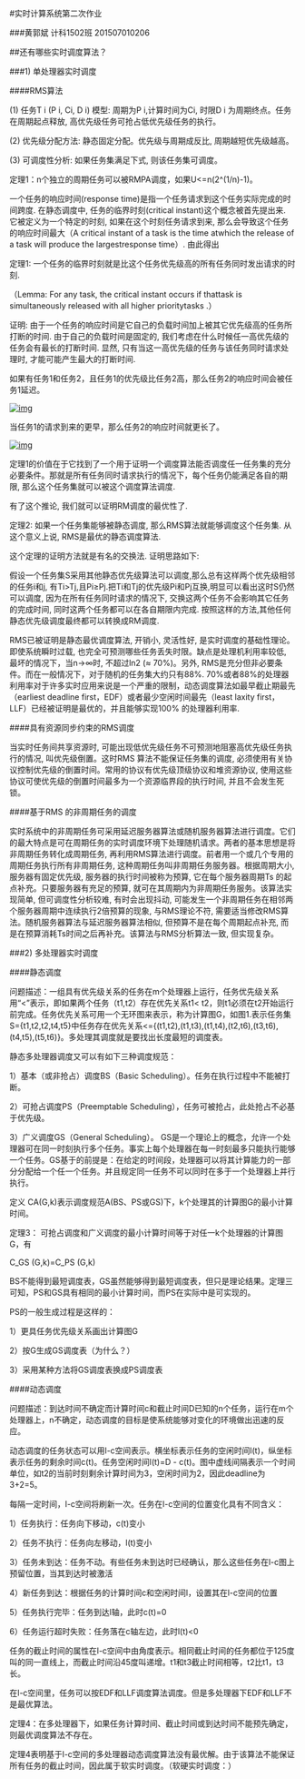 #实时计算系统第二次作业

###黄郭斌 计科1502班 201507010206



##还有哪些实时调度算法？

###1) 单处理器实时调度

####RMS算法

(1) 任务T i (P i, Ci, D i) 模型: 周期为P i,计算时间为Ci, 时限D i 为周期终点。任务在周期起点释放, 高优先级任务可抢占低优先级任务的执行。

(2) 优先级分配方法: 静态固定分配。优先级与周期成反比, 周期越短优先级越高。

(3) 可调度性分析: 如果任务集满足下式, 则该任务集可调度。

定理1：n个独立的周期任务可以被RMPA调度，如果U<=n(2^(1/n)-1)。

一个任务的响应时间(response time)是指一个任务请求到这个任务实际完成的时间跨度. 在静态调度中, 任务的临界时刻(critical instant)这个概念被首先提出来. 它被定义为一个特定的时刻, 如果在这个时刻任务请求到来, 那么会导致这个任务的响应时间最大（A critical instant of a task is the time atwhich the release of a task will produce the largestresponse time）. 由此得出

定理1: 一个任务的临界时刻就是比这个任务优先级高的所有任务同时发出请求的时刻.

（Lemma: For any task, the critical instant occurs if thattask is simultaneously released with all higher prioritytasks .）

证明: 由于一个任务的响应时间是它自己的负载时间加上被其它优先级高的任务所打断的时间. 由于自己的负载时间是固定的, 我们考虑在什么时候任一高优先级的任务会有最长的打断时间. 显然, 只有当这一高优先级的任务与该任务同时请求处理时, 才能可能产生最大的打断时间.

如果有任务1和任务2，且任务1的优先级比任务2高，那么任务2的响应时间会被任务1延迟。

[![img](https://gss3.bdstatic.com/7Po3dSag_xI4khGkpoWK1HF6hhy/baike/s%3D250/sign=9731ccb8a818972ba73a07cfd6cc7b9d/8718367adab44aed69544e48b01c8701a18bfb00.jpg)](https://baike.baidu.com/pic/%E5%AE%9E%E6%97%B6%E8%B0%83%E5%BA%A6/3344983/0/8718367adab44aed69544e48b01c8701a18bfb00?fr=lemma&ct=single)

当任务1的请求到来的更早，那么任务2的响应时间就更长了。

[![img](https://gss1.bdstatic.com/9vo3dSag_xI4khGkpoWK1HF6hhy/baike/s%3D250/sign=c0c30a236f81800a6ae58e0b813433d6/dcc451da81cb39dba76694fad3160924aa1830f3.jpg)](https://baike.baidu.com/pic/%E5%AE%9E%E6%97%B6%E8%B0%83%E5%BA%A6/3344983/0/dcc451da81cb39dba76694fad3160924aa1830f3?fr=lemma&ct=single)

定理1的价值在于它找到了一个用于证明一个调度算法能否调度任一任务集的充分必要条件。那就是所有任务同时请求执行的情况下，每个任务仍能满足各自的期限, 那么这个任务集就可以被这个调度算法调度.

有了这个推论, 我们就可以证明RM调度的最优性了.

定理2: 如果一个任务集能够被静态调度, 那么RMS算法就能够调度这个任务集. 从这个意义上说, RMS是最优的静态调度算法.

这个定理的证明方法就是有名的交换法. 证明思路如下:

假设一个任务集S采用其他静态优先级算法可以调度,那么总有这样两个优先级相邻的任务i和j, 有Ti>Tj,且Pi≥Pj.把Ti和Tj的优先级Pi和Pj互换,明显可以看出这时S仍然可以调度, 因为在所有任务同时请求的情况下, 交换这两个任务不会影响其它任务的完成时间, 同时这两个任务都可以在各自期限内完成. 按照这样的方法,其他任何静态优先级调度最终都可以转换成RM调度.

RMS已被证明是静态最优调度算法, 开销小, 灵活性好, 是实时调度的基础性理论。即使系统瞬时过载, 也完全可预测哪些任务丢失时限。缺点是处理机利用率较低, 最坏的情况下，当n→∞时, 不超过ln2 (≈ 70%)。另外, RMS是充分但非必要条件。而在一般情况下，对于随机的任务集大约只有88%. 70%或者88%的处理器利用率对于许多实时应用来说是一个严重的限制，动态调度算法如最早截止期最先（earliest deadline first，EDF）或者最少空闲时间最先（least laxity first，LLF）已经被证明是最优的，并且能够实现100% 的处理器利用率.

####具有资源同步约束的RMS调度

当实时任务间共享资源时, 可能出现低优先级任务不可预测地阻塞高优先级任务执行的情况, 叫优先级倒置。这时RMS 算法不能保证任务集的调度, 必须使用有关协议控制优先级的倒置时间。常用的协议有优先级顶级协议和堆资源协议, 使用这些协议可使优先级的倒置时间最多为一个资源临界段的执行时间, 并且不会发生死锁。

####基于RMS 的非周期任务的调度

实时系统中的非周期任务可采用延迟服务器算法或随机服务器算法进行调度。它们的最大特点是可在周期任务的实时调度环境下处理随机请求。两者的基本思想是将非周期任务转化成周期任务, 再利用RMS算法进行调度。前者用一个或几个专用的周期任务执行所有非周期任务, 这种周期任务叫非周期任务服务器。根据周期大小,服务器有固定优先级, 服务器的执行时间被称为预算, 它在每个服务器周期Ts 的起点补充。只要服务器有充足的预算, 就可在其周期内为非周期任务服务。该算法实现简单, 但可调度性分析较难, 有时会出现抖动, 可能发生一个非周期任务在相邻两个服务器周期中连续执行2倍预算的现象, 与RMS理论不符, 需要适当修改RMS算法。随机服务器算法与延迟服务器算法相似, 但预算不是在每个周期起点补充, 而是在预算消耗Ts时间之后再补充。该算法与RMS分析算法一致, 但实现复杂。



###2) 多处理器实时调度

####静态调度

问题描述：一组具有优先级关系的任务在m个处理器上运行，任务优先级关系用“<”表示，即如果两个任务（t1,t2）存在优先关系t1< t2，则t1必须在t2开始运行前完成。任务优先关系可用一个无环图来表示，称为计算图G，如图1.表示任务集S={t1,t2,t2,t4,t5}中任务存在优先关系<={(t1,t2),(t1,t3),(t1,t4),(t2,t6),(t3,t6),(t4,t5),(t5,t6)}。多处理其调度就是要找出长度最短的调度表。

静态多处理器调度又可以有如下三种调度规范：

1）基本（或非抢占）调度BS（Basic Scheduling）。任务在执行过程中不能被打断。

2）可抢占调度PS（Preemptable Scheduling），任务可被抢占，此处抢占不必基于优先级。

3）广义调度GS（General Scheduling）。 GS是一个理论上的概念，允许一个处理器可在同一时刻执行多个任务。事实上每个处理器在每一时刻最多只能执行能够一个任务。GS基于的前提是：在给定的时间段，处理器可以将其计算能力的一部分分配给一个任一个任务。并且规定同一任务不可以同时在多于一个处理器上并行执行。

定义 CA(G,k)表示调度规范A(BS、PS或GS)下，k个处理其的计算图G的最小计算时间。

定理3： 可抢占调度和广义调度的最小计算时间等于对任一k个处理器的计算图G，有

C_GS (G,k)=C_PS (G,k)

BS不能得到最短调度表，GS虽然能够得到最短调度表，但只是理论结果。定理三可知，PS和GS具有相同的最小计算时间，而PS在实际中是可实现的。

PS的一般生成过程是这样的：

1）更具任务优先级关系画出计算图G

2）按G生成GS调度表（为什么？）

3）采用某种方法将GS调度表换成PS调度表

####动态调度

问题描述：到达时间不确定而计算时间c和截止时间D已知的n个任务，运行在m个处理器上，n不确定，动态调度的目标是使系统能够对变化的环境做出迅速的反应。

动态调度的任务状态可以用l-c空间表示。横坐标表示任务的空闲时间l(t)，纵坐标表示任务的剩余时间c(t)。任务空闲时间l(t)=D - c(t)。图中虚线间隔表示一个时间单位，如t2的当前时刻剩余计算时间为3，空闲时间为2，因此deadline为3+2=5。

每隔一定时间，l-c空间将刷新一次。任务在l-c空间的位置变化具有不同含义：

1）任务执行：任务向下移动，c(t)变小

2）任务不执行：任务向左移动，l(t)变小

3）任务未到达：任务不动。有些任务未到达时已经确认，那么这些任务在l-c图上预留位置，当其到达时被激活

4）新任务到达：根据任务的计算时间c和空闲时间l，设置其在l-c空间的位置

5）任务执行完毕：任务到达l轴，此时c(t)=0

6）任务运行超时失败：任务落在c轴左边，此时l(t)<0

任务的截止时间的属性在l-c空间中由角度表示。相同截止时间的任务都位于125度叫的同一直线上，而截止时间沿45度叫递增。t1和t3截止时间相等，t2比t1，t3长。

在l-c空间里，任务可以按EDF和LLF调度算法调度。但是多处理器下EDF和LLF不是最优算法。

定理4：在多处理器下，如果任务计算时间、截止时间或到达时间不能预先确定，则最优调度算法不存在。

定理4表明基于l-c空间的多处理器动态调度算法没有最优解。由于该算法不能保证所有任务的截止时间，因此属于软实时调度。（软硬实时调度：）